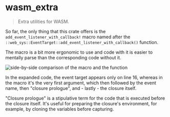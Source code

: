 # wasm_extra

> Extra utilities for WASM.

So far, the only thing that this crate offers is the `add_event_listener_with_callback!`
macro named after the `::web_sys::EventTarget::add_event_listener_with_callback()` function.

The macro is a bit more ergonomic to use and code with it is easier to mentally parse than
the corresponding code without it.

![side-by-side comparison of the macro and the function](https://i.imgur.com/Bjy4bcV.png)

In the expanded code, the event target appears only on line 16, whereas in the macro it's the
very first argument, which then followed by the event name, then "closure prologue", and - lastly -
the closure itself.

"Closure prologue" is a stipulative term for the code that is executed before the closure itself. It's useful for
preparing the closure's environment, for example, by cloning the variables before capturing.
